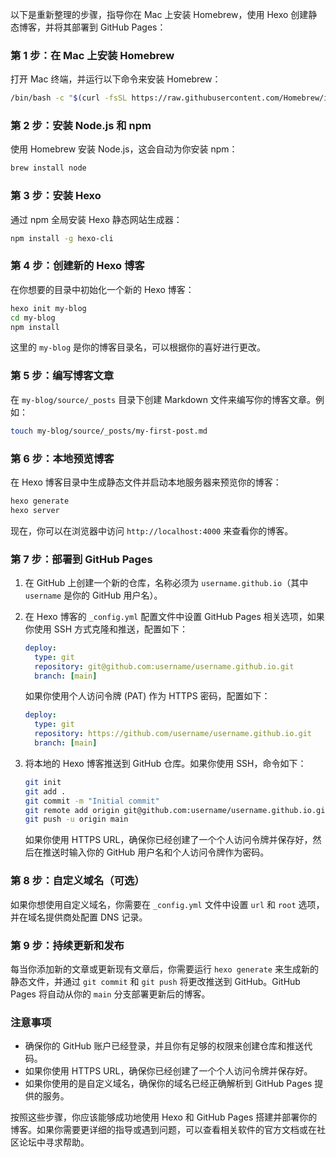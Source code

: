 以下是重新整理的步骤，指导你在 Mac 上安装 Homebrew，使用 Hexo 创建静态博客，并将其部署到 GitHub Pages：

### 第 1 步：在 Mac 上安装 Homebrew

打开 Mac 终端，并运行以下命令来安装 Homebrew：

```bash
/bin/bash -c "$(curl -fsSL https://raw.githubusercontent.com/Homebrew/install/HEAD/install.sh)"
```

### 第 2 步：安装 Node.js 和 npm

使用 Homebrew 安装 Node.js，这会自动为你安装 npm：

```bash
brew install node
```

### 第 3 步：安装 Hexo

通过 npm 全局安装 Hexo 静态网站生成器：

```bash
npm install -g hexo-cli
```

### 第 4 步：创建新的 Hexo 博客

在你想要的目录中初始化一个新的 Hexo 博客：

```bash
hexo init my-blog
cd my-blog
npm install
```

这里的 `my-blog` 是你的博客目录名，可以根据你的喜好进行更改。

### 第 5 步：编写博客文章

在 `my-blog/source/_posts` 目录下创建 Markdown 文件来编写你的博客文章。例如：

```bash
touch my-blog/source/_posts/my-first-post.md
```

### 第 6 步：本地预览博客

在 Hexo 博客目录中生成静态文件并启动本地服务器来预览你的博客：

```bash
hexo generate
hexo server
```

现在，你可以在浏览器中访问 `http://localhost:4000` 来查看你的博客。

### 第 7 步：部署到 GitHub Pages

1. 在 GitHub 上创建一个新的仓库，名称必须为 `username.github.io`（其中 `username` 是你的 GitHub 用户名）。
2. 在 Hexo 博客的 `_config.yml` 配置文件中设置 GitHub Pages 相关选项，如果你使用 SSH 方式克隆和推送，配置如下：

   ```yaml
   deploy:
     type: git
     repository: git@github.com:username/username.github.io.git
     branch: [main]
   ```

   如果你使用个人访问令牌 (PAT) 作为 HTTPS 密码，配置如下：

   ```yaml
   deploy:
     type: git
     repository: https://github.com/username/username.github.io.git
     branch: [main]
   ```

3. 将本地的 Hexo 博客推送到 GitHub 仓库。如果你使用 SSH，命令如下：

   ```bash
   git init
   git add .
   git commit -m "Initial commit"
   git remote add origin git@github.com:username/username.github.io.git
   git push -u origin main
   ```

   如果你使用 HTTPS URL，确保你已经创建了一个个人访问令牌并保存好，然后在推送时输入你的 GitHub 用户名和个人访问令牌作为密码。

### 第 8 步：自定义域名（可选）

如果你想使用自定义域名，你需要在 `_config.yml` 文件中设置 `url` 和 `root` 选项，并在域名提供商处配置 DNS 记录。

### 第 9 步：持续更新和发布

每当你添加新的文章或更新现有文章后，你需要运行 `hexo generate` 来生成新的静态文件，并通过 `git commit` 和 `git push` 将更改推送到 GitHub。GitHub Pages 将自动从你的 `main` 分支部署更新后的博客。

### 注意事项

- 确保你的 GitHub 账户已经登录，并且你有足够的权限来创建仓库和推送代码。
- 如果你使用 HTTPS URL，确保你已经创建了一个个人访问令牌并保存好。
- 如果你使用的是自定义域名，确保你的域名已经正确解析到 GitHub Pages 提供的服务。

按照这些步骤，你应该能够成功地使用 Hexo 和 GitHub Pages 搭建并部署你的博客。如果你需要更详细的指导或遇到问题，可以查看相关软件的官方文档或在社区论坛中寻求帮助。